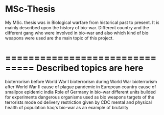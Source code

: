# MSc-Thesis
My MSc. thesis was in Biological warfare from historical past to present. 
It is mainly described upon the history of bio-war.
Different country and the different gang who were involved in bio-war and also which kind of bio weapons were used are the main topic of this project.

===============================
 Described topics are here 
===============================
 bioterrorism before World War I
 bioterrorism during World War 
 bioterrorism after World War II
 cause of plague pandemic in European country
 cause of smallpox epidemic india
 Role of Germany in bio-war
 different units builded for experiments
 dangerous organisms used as bio weapons
 targets of the terrorists
 mode od delivery
 restriction given by CDC
 mental and physical health of population
 Iraq's bio-war as an example of brutality
